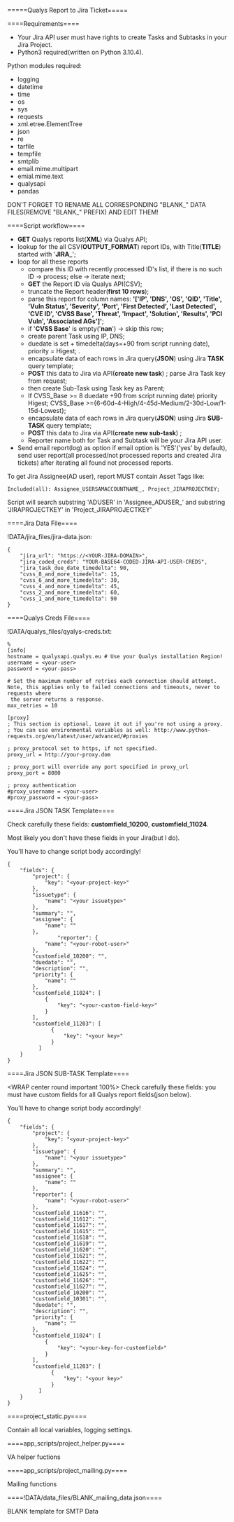=====Qualys Report to Jira Ticket=====

====Requirements====

  * Your Jira API user must have rights to create Tasks and Subtasks in your Jira Project.
  * Python3 required(written on Python 3.10.4).

Python modules required:
  * logging
  * datetime
  * time
  * os
  * sys
  * requests
  * xml.etree.ElementTree
  * json
  * re
  * tarfile
  * tempfile
  * smtplib
  * email.mime.multipart
  * emial.mime.text
  * qualysapi
  * pandas

DON'T FORGET TO RENAME ALL CORRESPONDING "BLANK_" DATA FILES(REMOVE "BLANK_" PREFIX) AND EDIT THEM!

====Script workflow====

  - **GET** Qualys reports list(**XML**) via Qualys API;
  - lookup for the all CSV(**OUTPUT_FORMAT**) report IDs, with Title(**TITLE**) started with '**JIRA_**'; 
  - loop for all these reports
    - compare this ID with recently processed ID's list, if there is no such ID -> process; else -> iterate next;
    - **GET** the Report ID via Qualys API(CSV);
    - truncate the Report header(**first 10 rows**);
    - parse this report for column names: **'['IP', 'DNS', 'OS', 'QID', 'Title', 'Vuln Status', 'Severity', 'Port', 'First Detected', 'Last Detected', 'CVE ID', 'CVSS Base', 'Threat', 'Impact', 'Solution', 'Results', 'PCI Vuln', 'Associated AGs']'**;
    - if '**CVSS Base**' is empty('**nan**') -> skip this row;
    - create parent Task using IP, DNS; 
    - duedate is set + timedelta(days=+90 from script running date), priority = Higest; .
    - encapsulate data of each rows in Jira query(**JSON**) using Jira **TASK** query template;
    - **POST** this data to Jira via API(**create new task**) ; parse Jira Task key from request;
    - then create Sub-Task using Task key as Parent; 
    - If CVSS_Base >= 8 duedate +90 from script running date) priority Higest; CVSS_Base >={6-60d-4-High/4-45d-Medium/2-30d-Low/1-15d-Lowest};
    - encapsulate data of each rows in Jira query(**JSON**) using Jira **SUB-TASK** query template;
    - **POST** this data to Jira via API(**create new sub-task**) ;
    - Reporter name both for Task and Subtask will be your Jira API user.
  - Send email report(log) as option if email option is 'YES'('yes' by default), send user report(all processed/not processed reports and created Jira tickets) after iterating all found not processed reports.

To get Jira Assignee(AD user), report MUST contain Asset Tags like: 
```
Included(all): Assignee_USERSAMACCOUNTNAME_, Project_JIRAPROJECTKEY;
```
Script will search substring 'ADUSER' in 'Assignee_ADUSER_'
and
substring 'JIRAPROJECTKEY' in 'Project_JIRAPROJECTKEY'

====Jira Data File====

!DATA/jira_files/jira-data.json:
```
{
    "jira_url": "https://<YOUR-JIRA-DOMAIN>",
    "jira_coded_creds": "YOUR-BASE64-CODED-JIRA-API-USER-CREDS",
    "jira_task_due_date_timedelta": 90,
    "cvss_8_and_more_timedelta": 15,
    "cvss_6_and_more_timedelta": 30,
    "cvss_4_and_more_timedelta": 45,
    "cvss_2_and_more_timedelta": 60,
    "cvss_1_and_more_timedelta": 90
}
```

====Qualys Creds File====

!DATA/qualys_files/qyalys-creds.txt:
```
%
[info]
hostname = qualysapi.qualys.eu # Use your Qualys installation Region!
username = <your-user>
password = <your-pass>

# Set the maximum number of retries each connection should attempt. Note, this applies only to failed connections and timeouts, never to requests where
 the server returns a response.
max_retries = 10

[proxy]
; This section is optional. Leave it out if you're not using a proxy.
; You can use environmental variables as well: http://www.python-requests.org/en/latest/user/advanced/#proxies

; proxy_protocol set to https, if not specified.
proxy_url = http://your-proxy.dom

; proxy_port will override any port specified in proxy_url
proxy_port = 8080

; proxy authentication
#proxy_username = <your-user>
#proxy_password = <your-pass>
```

====Jira JSON TASK Template====

Check carefully these fields: **customfield_10200**, **customfield_11024**.

Most likely you don't have these fields in your Jira(but I do).

You'll have to change script body accordingly!

```
{
    "fields": {
        "project": {
            "key": "<your-project-key>"
        },
        "issuetype": {
            "name": "<your issuetype>"
        },
        "summary": "",
        "assignee": {
            "name": ""
        },
				"reporter": {
            "name": "<your-robot-user>"
        },
        "customfield_10200": "",
        "duedate": "",
        "description": "",
        "priority": {
            "name": ""
        },
        "customfield_11024": [
            {
                "key": "<your-custom-field-key>"
            }
        ],
        "customfield_11203": [
              {
                  "key": "<your key>"
              }
          ]
    }
}

```

====Jira JSON SUB-TASK Template====

<WRAP center round important 100%>
Check carefully these fields: you must have custom fields for all Qualys report fields(json below).

You'll have to change script body accordingly!
</WRAP>

```
{
    "fields": {
        "project": {
            "key": "<your-project-key>"
        },
        "issuetype": {
            "name": "<your issuetype>"
        },
        "summary": "",
        "assignee": {
            "name": ""
        },
		"reporter": {
            "name": "<your-robot-user>"
        },
		"customfield_11616": "",
		"customfield_11612": "",
		"customfield_11617": "",
		"customfield_11615": "",
		"customfield_11618": "",
		"customfield_11619": "",
		"customfield_11620": "",
		"customfield_11621": "",
		"customfield_11622": "",
		"customfield_11624": "",
		"customfield_11625": "",
		"customfield_11626": "",
		"customfield_11627": "",
        "customfield_10200": "",
        "customfield_10301": "",
        "duedate": "",
        "description": "",
        "priority": {
            "name": ""
        },
        "customfield_11024": [
            {
                "key": "<your-key-for-customfield>"
            }
        ],
        "customfield_11203": [
              {
                  "key": "<your key>"
              }
          ]
    }
}

```

====project_static.py====

Contain all local variables, logging settings.

====app_scripts/project_helper.py====

VA helper fuctions

====app_scripts/project_mailing.py====

Mailing functions

====!DATA/data_files/BLANK_mailing_data.json====

BLANK template for SMTP Data